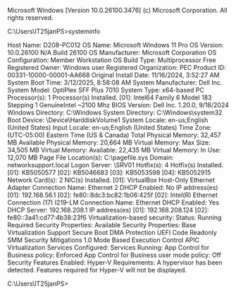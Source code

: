 Microsoft Windows [Version 10.0.26100.3476]
(c) Microsoft Corporation. All rights reserved.

C:\Users\IT25janPS>systeminfo

 Host Name:                     D208-PC012
 OS Name:                       Microsoft Windows 11 Pro
 OS Version:                    10.0.26100 N/A Build 26100
 OS Manufacturer:               Microsoft Corporation
 OS Configuration:              Member Workstation
 OS Build Type:                 Multiprocessor Free
 Registered Owner:              Windows user
 Registered Organization:       PEC
 Product ID:                    00331-10000-00001-AA668
 Original Install Date:         11/16/2024, 3:52:27 AM
 System Boot Time:              3/12/2025, 8:58:08 AM
 System Manufacturer:           Dell Inc.  System Model:                  OptiPlex SFF Plus 7010
 System Type:                   x64-based PC
 Processor(s):                  1 Processor(s) Installed.
                               [01]: Intel64 Family 6 Model 183 Stepping 1 GenuineIntel ~2100 Mhz
 BIOS Version:                  Dell Inc. 1.20.0, 9/18/2024
 Windows Directory:             C:\Windows
 System Directory:              C:\Windows\system32
 Boot Device:                   \Device\HarddiskVolume1
 System Locale:                 en-us;English (United States)
 Input Locale:                  en-us;English (United States)
 Time Zone:                     (UTC-05:00) Eastern Time (US & Canada)
 Total Physical Memory:         32,457 MB
 Available Physical Memory:     20,664 MB
 Virtual Memory: Max Size:      34,505 MB
 Virtual Memory: Available:     22,435 MB
 Virtual Memory: In Use:        12,070 MB
 Page File Location(s):         C:\pagefile.sys
 Domain:                        networksupport.local
 Logon Server:                  \\SRV01
 Hotfix(s):                     4 Hotfix(s) Installed.
                               [01]: KB5050577
                               [02]: KB5046683
                               [03]: KB5053598
                               [04]: KB5052915
 Network Card(s):               2 NIC(s) Installed.
                               [01]: VirtualBox Host-Only Ethernet Adapter
                                     Connection Name: Ethernet 2
                                     DHCP Enabled:    No
                                     IP address(es)
                                     [01]: 192.168.56.1
                                     [02]: fe80::8dc3:bc82:1b06:425f
                               [02]: Intel(R) Ethernet Connection (17) I219-LM
                                     Connection Name: Ethernet
                                     DHCP Enabled:    Yes
                                     DHCP Server:     192.168.208.1
                                     IP address(es)
                                     [01]: 192.168.208.124
                                     [02]: fe80::3a41:cd77:4b38:23f6
  Virtualization-based security: Status: Running
                               Required Security Properties:
                               Available Security Properties:
                                     Base Virtualization Support
                                     Secure Boot
                                     DMA Protection
                                     UEFI Code Readonly
                                     SMM Security Mitigations 1.0
                                     Mode Based Execution Control
                                     APIC Virtualization
                               Services Configured:
                               Services Running:
                               App Control for Business policy: Enforced
                               App Control for Business user mode policy: Off
                               Security Features Enabled:
 Hyper-V Requirements:          A hypervisor has been detected. Features required for Hyper-V will not be displayed.

C:\Users\IT25janPS>
